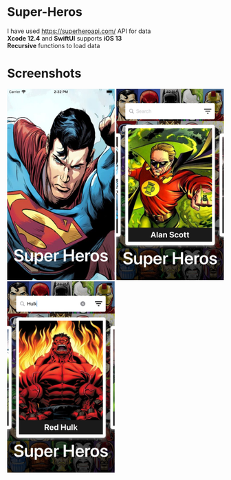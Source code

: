 # Super-Heros
I have used https://superheroapi.com/ API for data <br>
<b>Xcode 12.4</b> and <b>SwiftUI</b> supports <b>iOS 13</b> <br>
<b>Recursive</b> functions to load data 


# Screenshots
 <img src="https://github.com/Magesh-S1314/Super-Heros/blob/main/Simulator%20Screen%20Shot%20-%20iPhone%20SE%20(2nd%20generation)%20-%202021-03-04%20at%2014.32.45.png" width="250"> <img src="https://github.com/Magesh-S1314/Super-Heros/blob/main/Simulator%20Screen%20Shot%20-%20iPhone%20SE%20(2nd%20generation)%20-%202021-03-04%20at%2014.42.57.png" width="250"> <img src="https://github.com/Magesh-S1314/Super-Heros/blob/main/Simulator%20Screen%20Shot%20-%20iPhone%20SE%20(2nd%20generation)%20-%202021-03-04%20at%2014.43.13.png" width="250">
